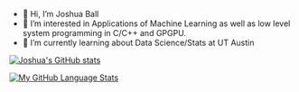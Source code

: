 - 👋 Hi, I’m Joshua Ball
- 👀 I’m interested in Applications of Machine Learning as well as low level system programming in C/C++ and GPGPU.
- 🌱 I’m currently learning about Data Science/Stats at UT Austin

[![Joshua's GitHub stats](https://github-readme-stats.vercel.app/api?username=Jball1)](https://github.com/anuraghazra/github-readme-stats)

[![My GitHub Language Stats](https://github-readme-stats.vercel.app/api/top-langs/?username=JBall1&langs_count=5&theme=tokyonight)]()

<!---
JBall1/JBall1 is a ✨ special ✨ repository because its `README.md` (this file) appears on your GitHub profile.
You can click the Preview link to take a look at your changes.
--->
